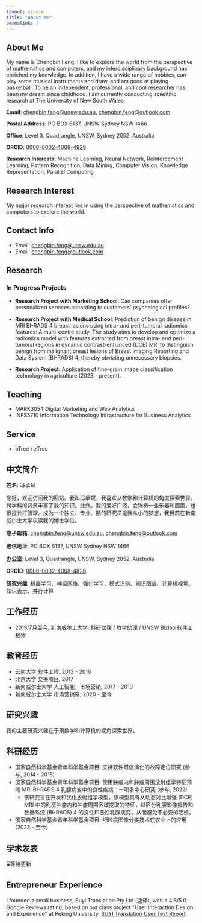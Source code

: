 ```yaml
---
layout: single
title: "About Me"
permalink: /
---
```

## About Me

My name is Chengbin Feng. I like to explore the world from the perspective of mathematics and computers, and my interdisciplinary background has enriched my knowledge. In addition, I have a wide range of hobbies, can play some musical instruments and draw, and am good at playing basketball. To be an independent, professional, and cool researcher has been my dream since childhood. I am currently conducting scientific research at The University of New South Wales.

**Email**: [chengbin.feng@unsw.edu.au](mailto:chengbin.feng@unsw.edu.au), [chengbin.feng@outlook.com](mailto:chengbin.feng@outlook.com)

**Postal Address**: PO BOX 6137, UNSW Sydney NSW 1466

**Office**: Level 3, Quadrangle, UNSW, Sydney 2052, Australia

**ORCID**: [0000-0002-4068-4828](https://orcid.org/0000-0002-4068-4828)

**Research Interests**: Machine Learning, Neural Network, Reinforcement Learning, Pattern Recognition, Data Mining, Computer Vision, Knowledge Representation, Parallel Computing

## Research Interest

My major research interest lies in using the perspective of mathematics and computers to explore the world.

## Contact Info

- Email: [chengbin.feng@unsw.edu.au](mailto:chengbin.feng@unsw.edu.au)
- Email: [chengbin.feng@outlook.com](mailto:chengbin.feng@outlook.com)

## Research

### In Progress Projects

- **Research Project with Marketing School**: Can companies offer personalized services according to customers’ psychological profiles?

- **Research Project with Medical School**: Prediction of benign disease in MRI BI-RADS 4 breast lesions using intra- and peri-tumoral radiomics features: A multi-centre study. The study aims to develop and optimize a radiomics model with features extracted from breast intra- and peri-tumoral regions in dynamic contrast-enhanced (DCE) MRI to distinguish benign from malignant breast lesions of Breast Imaging Reporting and Data System (BI-RADS) 4, thereby obviating unnecessary biopsies.

- **Research Project**: Application of fine-grain image classification technology in agriculture (2023 - present).

## Teaching

- MARK3054 Digital Marketing and Web Analytics
- INFS5710 Information Technology Infrastructure for Business Analytics

## Service

- oTree / zTree

## 中文简介

**姓名**: 冯承斌

您好，欢迎访问我的网站。我叫冯承斌，我喜欢从数学和计算机的角度探索世界，跨学科的背景丰富了我的知识。此外，我的爱好广泛，会弹奏一些乐器和画画，也很擅长打篮球。成为一个独立、专业、酷的研究员是我从小的梦想，我目前在新南威尔士大学攻读我的博士学位。

**电子邮箱**: [chengbin.feng@unsw.edu.au](mailto:chengbin.feng@unsw.edu.au), [chengbin.feng@outlook.com](mailto:chengbin.feng@outlook.com)

**通信地址**: PO BOX 6137, UNSW Sydney NSW 1466

**办公室**: Level 3, Quadrangle, UNSW, Sydney 2052, Australia

**ORCID**: [0000-0002-4068-4828](https://orcid.org/0000-0002-4068-4828)

**研究兴趣**: 机器学习、神经网络、强化学习、模式识别、知识图谱、计算机视觉、知识表示、并行计算

## 工作经历

- 2019/7月至今, 新南威尔士大学: 科研助理 / 教学助理 / UNSW Bizlab 软件工程师

## 教育经历

- 云南大学 软件工程, 2013 - 2016
- 北京大学 交换项目, 2017
- 新南威尔士大学 人工智能，市场营销, 2017 - 2019
- 新南威尔士大学 市场营销系, 2020 - 至今

## 研究兴趣

我的主要研究兴趣在于用数学和计算机的视角探索世界。

## 科研经历

- 国家自然科学基金青年科学基金项目: 支持软件可信演化的故障定位研究 (参与, 2014 - 2015)
- 国家自然科学基金青年科学基金项目: 使用肿瘤内和肿瘤周围放射组学特征预测 MRI BI-RADS 4 乳腺病变中的良性疾病：一项多中心研究 (参与, 2022)
  - 该研究旨在开发和优化放射组学模型，该模型具有从动态对比增强 (DCE) MRI 中的乳房肿瘤内和肿瘤周围区域提取的特征，以区分乳腺影像报告和数据系统 (BI-RADS) 4 的良性和恶性乳腺病变，从而避免不必要的活检。
- 国家自然科学基金青年科学基金项目: 细粒度图像分类技术在农业上的应用 (2023 - 至今)

## 学术发表

⌛️等待更新

## Entrepreneur Experience

I founded a small business, Suyi Translation Pty Ltd (速译), with a 4.8/5.0 Google Reviews rating, based on our class project "User Interaction Design and Experience" at Peking University. [SUYI Translation User Test Report](https://www.suyitranslation.com)

